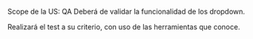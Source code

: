 Scope de la US:
QA Deberá de validar la funcionalidad de los dropdown. 

Realizará el test a su criterio, con uso de las herramientas que conoce.